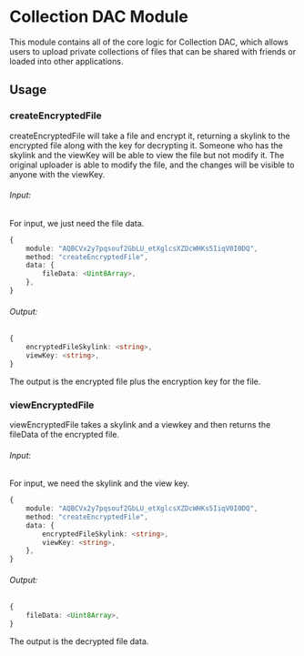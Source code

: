 # Collection DAC Module

This module contains all of the core logic for Collection
DAC, which allows users to upload private collections of
files that can be shared with friends or loaded into other
applications.

## Usage

### createEncryptedFile

createEncryptedFile will take a file and encrypt it,
returning a skylink to the encrypted file along with the key
for decrypting it. Someone who has the skylink and the
viewKey will be able to view the file but not modify it.
The original uploader is able to modify the file, and
the changes will be visible to anyone with the viewKey.

###### Input:

For input, we just need the file data.

```ts
{
	module: "AQBCVx2y7pqsouf2GbLU_etXglcsXZDcWHKs5IiqV0I0DQ",
	method: "createEncryptedFile",
	data: {
		fileData: <Uint8Array>,
	},
}
```

###### Output:

```ts
{
	encryptedFileSkylink: <string>,
	viewKey: <string>,
}
```

The output is the encrypted file plus the encryption key for
the file.

### viewEncryptedFile

viewEncryptedFile takes a skylink and a viewkey and then
returns the fileData of the encrypted file.

###### Input:

For input, we need the skylink and the view key.

```ts
{
	module: "AQBCVx2y7pqsouf2GbLU_etXglcsXZDcWHKs5IiqV0I0DQ",
	method: "createEncryptedFile",
	data: {
		encryptedFileSkylink: <string>,
		viewKey: <string>,
	},
}
```

###### Output:

```ts
{
	fileData: <Uint8Array>,
}
```

The output is the decrypted file data.
